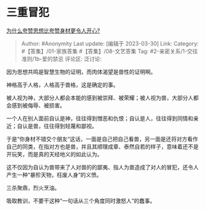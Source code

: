 # 三重冒犯
[为什么夸赞思想比夸赞身材更令人开心?](https://www.zhihu.com/question/592321423/answer/2959884458)

> Author: #Anonymity
> Last update: [编辑于 2023-03-30]
> Link:
> Category: #【答集】/01-家族答集 #【答集】/08-文艺答集
> Tag: #2-亲密关系/1-交往准则/1b-爱的禁忌
> 评论区:
> 泛讨论:

因为思想共鸣是智慧生物的证明，而肉体渴望是兽性的证明啊。

神格高于人格，人格高于兽格，这是确定的事。

被人视为神，大部分人都会本能的感到被崇拜、被荣耀；被人视为兽，大部分人都会感到被侮辱、被损害。

一个人在别人面前自认是神，往往得到憎恶和仇恨；自认是人，往往得到同情和亲近；自认是兽，往往得到轻蔑和鄙视。

于是“你身材不错交个朋友“这话，一面是自己把自己看兽，另一面是还将对方看作自己的同类，在指对方也是兽，并且其顺理成章、泰然自若的样子，意味着还不是开玩笑，而是真的天经地义的如此认为。

这不仅因为自认为兽带来了人对兽的的鄙夷、指人为兽造成了对人的冒犯，还令人产生一种“暴殄天物，枉废人身”的义愤。

三杀聚鼎，烈火烹油。

吸取教训，不要干这种“一句话从三个角度同时激怒人”的蠢事。

